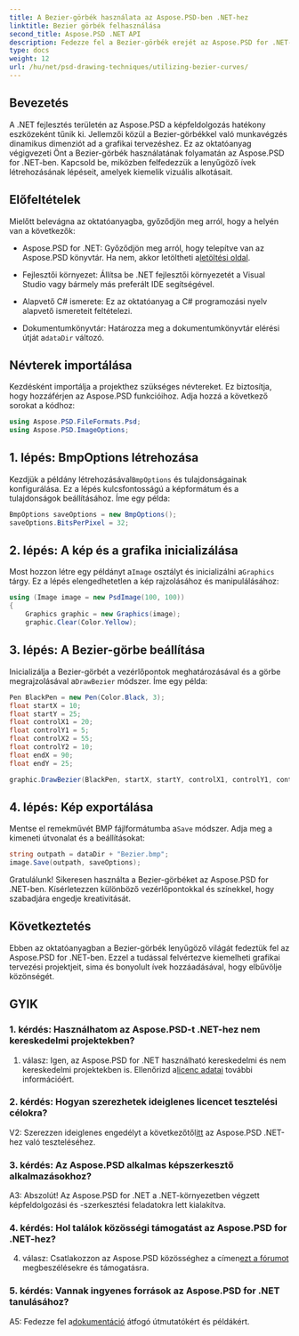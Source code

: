 ```yaml
---
title: A Bezier-görbék használata az Aspose.PSD-ben .NET-hez
linktitle: Bezier görbék felhasználása
second_title: Aspose.PSD .NET API
description: Fedezze fel a Bezier-görbék erejét az Aspose.PSD for .NET-ben! Tanuljon lépésről lépésre ezzel az oktatóanyaggal. Emelje fel grafikai tervezési játékát még ma.
type: docs
weight: 12
url: /hu/net/psd-drawing-techniques/utilizing-bezier-curves/
---
```

## Bevezetés

A .NET fejlesztés területén az Aspose.PSD a képfeldolgozás hatékony eszközeként tűnik ki. Jellemzői közül a Bezier-görbékkel való munkavégzés dinamikus dimenziót ad a grafikai tervezéshez. Ez az oktatóanyag végigvezeti Önt a Bezier-görbék használatának folyamatán az Aspose.PSD for .NET-ben. Kapcsold be, miközben felfedezzük a lenyűgöző ívek létrehozásának lépéseit, amelyek kiemelik vizuális alkotásait.

## Előfeltételek

Mielőtt belevágna az oktatóanyagba, győződjön meg arról, hogy a helyén van a következők:

-  Aspose.PSD for .NET: Győződjön meg arról, hogy telepítve van az Aspose.PSD könyvtár. Ha nem, akkor letöltheti a[letöltési oldal](https://releases.aspose.com/psd/net/).

- Fejlesztői környezet: Állítsa be .NET fejlesztői környezetét a Visual Studio vagy bármely más preferált IDE segítségével.

- Alapvető C# ismerete: Ez az oktatóanyag a C# programozási nyelv alapvető ismereteit feltételezi.

- Dokumentumkönyvtár: Határozza meg a dokumentumkönyvtár elérési útját a`dataDir` változó.

## Névterek importálása

Kezdésként importálja a projekthez szükséges névtereket. Ez biztosítja, hogy hozzáférjen az Aspose.PSD funkcióihoz. Adja hozzá a következő sorokat a kódhoz:

```csharp
using Aspose.PSD.FileFormats.Psd;
using Aspose.PSD.ImageOptions;
```

## 1. lépés: BmpOptions létrehozása

 Kezdjük a példány létrehozásával`BmpOptions` és tulajdonságainak konfigurálása. Ez a lépés kulcsfontosságú a képformátum és a tulajdonságok beállításához. Íme egy példa:

```csharp
BmpOptions saveOptions = new BmpOptions();
saveOptions.BitsPerPixel = 32;
```

## 2. lépés: A kép és a grafika inicializálása

 Most hozzon létre egy példányt a`Image` osztályt és inicializálni a`Graphics` tárgy. Ez a lépés elengedhetetlen a kép rajzolásához és manipulálásához:

```csharp
using (Image image = new PsdImage(100, 100))
{
    Graphics graphic = new Graphics(image);
    graphic.Clear(Color.Yellow);
```

## 3. lépés: A Bezier-görbe beállítása

 Inicializálja a Bezier-görbét a vezérlőpontok meghatározásával és a görbe megrajzolásával a`DrawBezier` módszer. Íme egy példa:

```csharp
Pen BlackPen = new Pen(Color.Black, 3);
float startX = 10;
float startY = 25;
float controlX1 = 20;
float controlY1 = 5;
float controlX2 = 55;
float controlY2 = 10;
float endX = 90;
float endY = 25;

graphic.DrawBezier(BlackPen, startX, startY, controlX1, controlY1, controlX2, controlY2, endX, endY);
```

## 4. lépés: Kép exportálása

 Mentse el remekművét BMP fájlformátumba a`Save` módszer. Adja meg a kimeneti útvonalat és a beállításokat:

```csharp
string outpath = dataDir + "Bezier.bmp";
image.Save(outpath, saveOptions);
```

Gratulálunk! Sikeresen használta a Bezier-görbéket az Aspose.PSD for .NET-ben. Kísérletezzen különböző vezérlőpontokkal és színekkel, hogy szabadjára engedje kreativitását.

## Következtetés

Ebben az oktatóanyagban a Bezier-görbék lenyűgöző világát fedeztük fel az Aspose.PSD for .NET-ben. Ezzel a tudással felvértezve kiemelheti grafikai tervezési projektjeit, sima és bonyolult ívek hozzáadásával, hogy elbűvölje közönségét.

## GYIK

### 1. kérdés: Használhatom az Aspose.PSD-t .NET-hez nem kereskedelmi projektekben?

 1. válasz: Igen, az Aspose.PSD for .NET használható kereskedelmi és nem kereskedelmi projektekben is. Ellenőrizd a[licenc adatai](https://purchase.aspose.com/buy) további információért.

### 2. kérdés: Hogyan szerezhetek ideiglenes licencet tesztelési célokra?

 V2: Szerezzen ideiglenes engedélyt a következőtől[itt](https://purchase.aspose.com/temporary-license/) az Aspose.PSD .NET-hez való teszteléséhez.

### 3. kérdés: Az Aspose.PSD alkalmas képszerkesztő alkalmazásokhoz?

A3: Abszolút! Az Aspose.PSD for .NET a .NET-környezetben végzett képfeldolgozási és -szerkesztési feladatokra lett kialakítva.

### 4. kérdés: Hol találok közösségi támogatást az Aspose.PSD for .NET-hez?

 4. válasz: Csatlakozzon az Aspose.PSD közösséghez a címen[ezt a fórumot](https://forum.aspose.com/c/psd/34) megbeszélésekre és támogatásra.

### 5. kérdés: Vannak ingyenes források az Aspose.PSD for .NET tanulásához?

 A5: Fedezze fel a[dokumentáció](https://reference.aspose.com/psd/net/) átfogó útmutatókért és példákért.